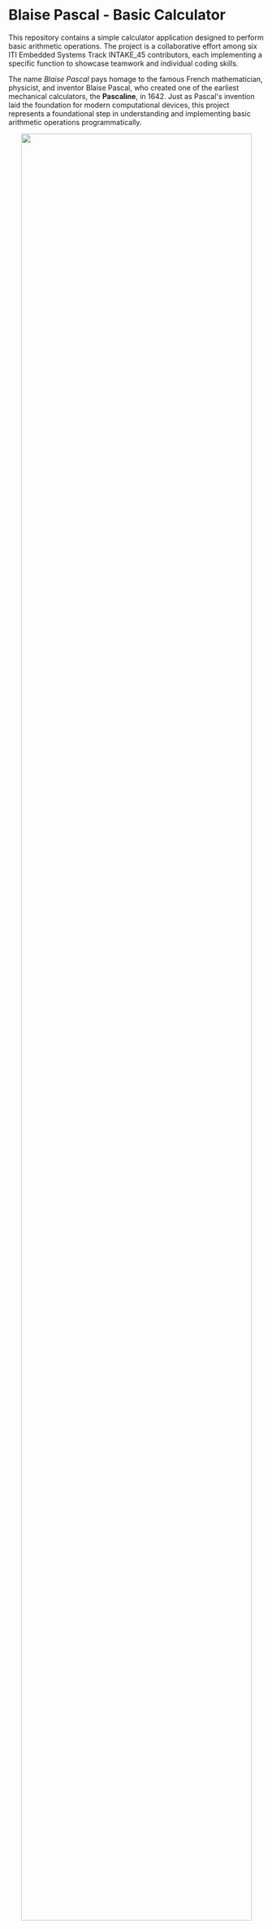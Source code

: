 # Blaise Pascal - Basic Calculator  

This repository contains a simple calculator application designed to perform basic arithmetic operations. The project is a collaborative effort among six ITI Embedded Systems Track INTAKE_45 contributors, each implementing a specific function to showcase teamwork and individual coding skills.  

The name *Blaise Pascal* pays homage to the famous French mathematician, physicist, and inventor Blaise Pascal, who created one of the earliest mechanical calculators, the **Pascaline**, in 1642. Just as Pascal's invention laid the foundation for modern computational devices, this project represents a foundational step in understanding and implementing basic arithmetic operations programmatically.  


<p align='center'>
<img width="95%" src="./images/Blaise Pascal_ITI.png"/>
</p> 

## Features  

- **Addition**: Computes the sum of two numbers.  
- **Subtraction**: Finds the difference between two numbers.  
- **Multiplication**: Calculates the product of two numbers.  
- **Division**: Performs division and returns the quotient.  
- **Remainder**: Determines the remainder from the division of two numbers.  
- **Power**: Raises a number to the power of another number.  

## Contributors  

Each contributor implemented a specific operation:  

- **[Abdelrahman Fazloka](https://github.com/AbdelrhmanAFayed)**: Subtraction  
- **[Ahmed Youssry](https://github.com/AhmedYousry49)**: Remainder  
- **[Mohamed Awadin](https://github.com/MohamedAwadin)**: Multiplication  
- **[Omar Mohamed](https://github.com/omarmohamedmoustafa)**: Addition  
- **[Esraa Fawzy](https://github.com/Esraa-f28)**: Division  
- **[Yossef Mostafa](https://github.com/YoussefMostafaMohammed)**: Power  


## Technologies  

- Programming Language: [C programming Language]  
- Development Environment: [Cmake]  

## How to Use  

1. Clone the repository:  
   ```bash  
   git clone https://github.com/AhmedYousry49/Blaise-Pascal.git  
   ```  
2. Navigate to the project directory:  
   ```bash  
   cd Blaise-Pascal  
   ```  


## Example Usage  

Here’s an example of how to use the calculator:  

```  
Select an operation:  
1. Addition  
2. Subtraction  
3. Multiplication  
4. Division  
5. Remainder  
6. Power  

Enter choice (1-6): 1  
Enter first number: 10  
Enter second number: 5  
Result: 10 + 5 = 15  
```  